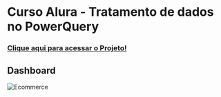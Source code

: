 # Curso Alura - Tratamento de dados no PowerQuery

### <a href="https://app.powerbi.com/view?r=eyJrIjoiM2U0ZDRlYzEtNmFhMC00Y2JlLTlmY2EtNWE0ZDc3NThiOGU1IiwidCI6ImRhZjM5ZmVlLTY3ZjUtNDk5Ny04MmFhLWUwYzYzMDVkNzliYiJ9"> Clique aqui para acessar o Projeto!  </a> 

## Dashboard

![Ecommerce](https://github.com/Renato15767/Alura_PowerBI_DAX/assets/65731134/c539db5e-2d51-4442-97bb-9d25017459c2)




